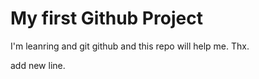 # My first Github Project

I'm leanring and git github and this repo will help me. Thx.

add new line.
